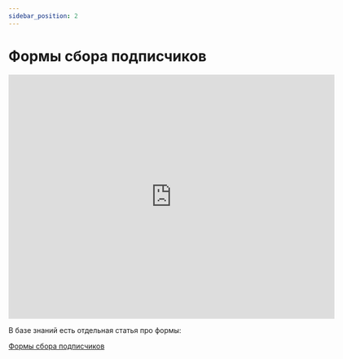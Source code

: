 ```yaml
---
sidebar_position: 2
---
```


# Формы сбора подписчиков

<iframe
    width="640"
    height="480"
    src="https://www.youtube.com/embed/Lzpzdk5XRZQ"
    frameborder="0"
    allow="autoplay; encrypted-media"
    allowfullscreen
>
</iframe>


В базе знаний есть отдельная статья про формы:

[Формы сбора подписчиков](/docs/forms/signup-forms.md)